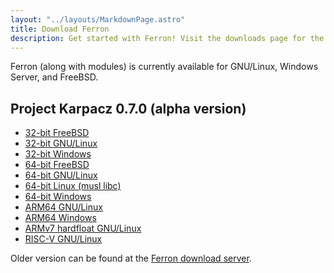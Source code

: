 ```yaml
---
layout: "../layouts/MarkdownPage.astro"
title: Download Ferron
description: Get started with Ferron! Visit the downloads page for the latest stable releases to find your perfect fit!
---
```


Ferron (along with modules) is currently available for GNU/Linux, Windows Server, and FreeBSD.

## Project Karpacz 0.7.0 (alpha version)

- [32-bit FreeBSD](https://downloads.ferron.org/0.7.0/project-karpacz-0.7.0-i686-unknown-freebsd.zip)
- [32-bit GNU/Linux](https://downloads.ferron.org/0.7.0/project-karpacz-0.7.0-i686-unknown-linux-gnu.zip)
- [32-bit Windows](https://downloads.ferron.org/0.7.0/project-karpacz-0.7.0-i686-pc-windows-msvc.zip)
- [64-bit FreeBSD](https://downloads.ferron.org/0.7.0/project-karpacz-0.7.0-x86_64-unknown-freebsd.zip)
- [64-bit GNU/Linux](https://downloads.ferron.org/0.7.0/project-karpacz-0.7.0-x86_64-unknown-linux-gnu.zip)
- [64-bit Linux (musl libc)](https://downloads.ferron.org/0.7.0/project-karpacz-0.7.0-x86_64-unknown-linux-musl.zip)
- [64-bit Windows](https://downloads.ferron.org/0.7.0/project-karpacz-0.7.0-x86_64-pc-windows-msvc.zip)
- [ARM64 GNU/Linux](https://downloads.ferron.org/0.7.0/project-karpacz-0.7.0-aarch64-unknown-linux-gnu.zip)
- [ARM64 Windows](https://downloads.ferron.org/0.7.0/project-karpacz-0.7.0-aarch64-pc-windows-msvc.zip)
- [ARMv7 hardfloat GNU/Linux](https://downloads.ferron.org/0.7.0/project-karpacz-0.7.0-armv7-unknown-linux-gnueabihf.zip)
- [RISC-V GNU/Linux](https://downloads.ferron.org/0.7.0/project-karpacz-0.7.0-riscv64gc-unknown-linux-gnu.zip)

Older version can be found at the [Ferron download server](https://downloads.ferronweb.org/).

